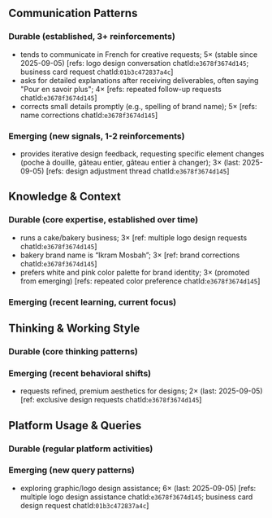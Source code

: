 ## Communication Patterns
### Durable (established, 3+ reinforcements)
- tends to communicate in French for creative requests; 5× (stable since 2025-09-05) [refs: logo design conversation chatId:`e3678f3674d145`; business card request chatId:`01b3c472837a4c`]
- asks for detailed explanations after receiving deliverables, often saying "Pour en savoir plus"; 4× [refs: repeated follow-up requests chatId:`e3678f3674d145`]
- corrects small details promptly (e.g., spelling of brand name); 5× [refs: name corrections chatId:`e3678f3674d145`]

### Emerging (new signals, 1-2 reinforcements)
- provides iterative design feedback, requesting specific element changes (poche à douille, gâteau entier, gâteau entier à changer); 3× (last: 2025-09-05) [refs: design adjustment thread chatId:`e3678f3674d145`]

## Knowledge & Context
### Durable (core expertise, established over time)
- runs a cake/bakery business; 3× [ref: multiple logo design requests chatId:`e3678f3674d145`]
- bakery brand name is “Ikram Mosbah”; 3× [ref: brand corrections chatId:`e3678f3674d145`]
- prefers white and pink color palette for brand identity; 3× (promoted from emerging) [refs: repeated color preference chatId:`e3678f3674d145`]

### Emerging (recent learning, current focus)

## Thinking & Working Style
### Durable (core thinking patterns)

### Emerging (recent behavioral shifts)
- requests refined, premium aesthetics for designs; 2× (last: 2025-09-05) [ref: exclusive design requests chatId:`e3678f3674d145`]

## Platform Usage & Queries
### Durable (regular platform activities)

### Emerging (new query patterns)
- exploring graphic/logo design assistance; 6× (last: 2025-09-05) [refs: multiple logo design assistance chatId:`e3678f3674d145`; business card design request chatId:`01b3c472837a4c`]